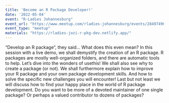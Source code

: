 ```yaml
---
title: 'Become an R Package Developer!'
date: '2022-05-04'
event: "R-Ladies Johannesburg"
event_url: "https://www.meetup.com/rladies-johannesburg/events/284974968/"
event_type: "meetup"
materials: "https://rladies-jozi-r-pkg-dev.netlify.app/"
---
```


“Develop an R package”, they said… What does this even mean? In this session with a live demo, we shall demystify the creation of an R package. R packages are mostly well-organized folders, and there are automatic tools to help. Let’s dive into the wonders of usethis! We shall also see why to create a package (or not). We shall furthermore explain how to improve your R package and your own package development skills. And how to solve the specific new challenges you will encounter! Last but not least we will discuss how to find your happy place in the world of R package development. Do you want to be more of a devoted maintainer of one single package? Or perhaps a valued contributor to dozens of packages?